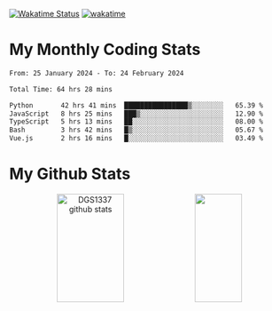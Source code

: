 [![Wakatime Status](https://github.com/noopurphalak/noopurphalak/workflows/wakatime-status-update/badge.svg)](https://github.com/noopurphalak/noopurphalak/actions/workflows/main.yml)
[![wakatime](https://wakatime.com/badge/user/80ace140-ef40-4fdd-b8ed-f3be3d2e1aea.svg)](https://wakatime.com/@80ace140-ef40-4fdd-b8ed-f3be3d2e1aea)

# My Monthly Coding Stats

<!--START_SECTION:waka-->

```txt
From: 25 January 2024 - To: 24 February 2024

Total Time: 64 hrs 28 mins

Python       42 hrs 41 mins  ████████████████▒░░░░░░░░   65.39 %
JavaScript   8 hrs 25 mins   ███▒░░░░░░░░░░░░░░░░░░░░░   12.90 %
TypeScript   5 hrs 13 mins   ██░░░░░░░░░░░░░░░░░░░░░░░   08.00 %
Bash         3 hrs 42 mins   █▒░░░░░░░░░░░░░░░░░░░░░░░   05.67 %
Vue.js       2 hrs 16 mins   █░░░░░░░░░░░░░░░░░░░░░░░░   03.49 %
```

<!--END_SECTION:waka-->

# My Github Stats
<div style="text-align: center;">
  <img width="49%" height="195px" src="https://github-readme-stats-sigma-five.vercel.app/api?username=noopurphalak&show_icons=true&count_private=true&hide_border=true&title_color=ecf2f8&icon_color=0d1117&text_color=FFFFFF&bg_color=0d1117" alt="DGS1337 github stats" />
  <img width="41%" height="195px" src="https://github-readme-stats-sigma-five.vercel.app/api/top-langs/?username=noopurphalak&layout=compact&hide_border=true&title_color=ecf2f8&text_color=FFFFFF&bg_color=0d1117" />
</div>
